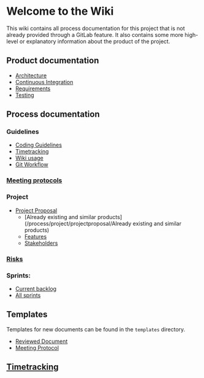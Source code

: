 # Welcome to the Wiki

This wiki contains all process documentation for this project that is not already provided through a GitLab feature. It also contains some more high-level or explanatory information about the product of the project.

## Product documentation
 - [Architecture](/product/architecture/Architecture)
 - [Continuous Integration](/product/ci/Continuous-Integration)
 - [Requirements](/product/requirements/List-of-Requirements) 
 - [Testing](/product/testing/Testing)

## Process documentation

### Guidelines
 - [Coding Guidelines](/process/guidelines/Coding-Guidelines)
 - [Timetracking](/process/guidelines/Timetracking)
 - [Wiki usage](/process/guidelines/Documentation-in-the-Wiki)
 - [Git Workflow](/process/guidelines/Git-Workflow)

### [Meeting protocols](/process/meetings/List-of-Meetings)

### Project
 - [Project Proposal](/process/project/Project-Proposal)
    - [Already existing and similar products](/process/project/projectproposal/Already existing and similar products)
    - [Features](/process/project/projectproposal/features)
    - [Stakeholders](/process/project/projectproposal/Stakeholders)
### [Risks](/process/risks/Risks)

### Sprints:
 - [Current backlog](/process/sprints/1/Backlog)
 - [All sprints](/process/sprints/List-of-Sprints)

## Templates
Templates for new documents can be found in the `templates` directory.
 - [Reviewed Document](/templates/Reviewed-Document)
 - [Meeting Protocol](/templates/YYYY-MM-DD-Meeting)

## [Timetracking](/Timetracking)
